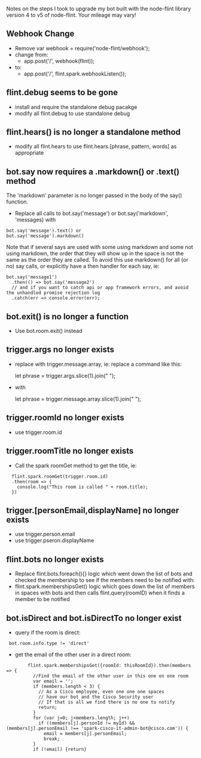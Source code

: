 Notes on the steps I took to upgrade my bot built with the node-flint library version 4 to v5 of node-flint.  Your mileage may vary!

## Webhook Change
* Remove var webhook = require('node-flint/webhook');
* change from:
    * app.post('/', webhook(flint));
* to:
    * app.post('/', flint.spark.webhookListen());

## flint.debug seems to be gone
* install and require the standalone debug pacakge
* modify all flint.debug to use standalone debug 

## flint.hears() is no longer a standalone method
* modify all flint.hears to use flint.hears.[phrase, pattern, words] as appropriate

## bot.say now requires a .markdown() or .text() method
The 'markdown' parameter is no longer passed in the body of the say() function.
* Replace all calls to bot.say('message') or bot.say('markdown', 'messages) with
``` 
bot.say('message').text() or
bot.say('message').markdown()
```
Note that if several says are used with some using markdown and some not using markdown, the order that they will show up in the space is not the same as the order they are called.  To avoid this use markdown() for all (or no) say calls, or explicitly have a then handler for each say, ie:
```
bot.say('message1')
  .then(() => bot.say('message2')
  // and if you want to catch api or app framework errors, and avoid the unhandled promise rejection log
  .catch(err => console.error(err);
```
## bot.exit() is no longer a function
* Use bot.room.exit() instead

## trigger.args no longer exists
* replace with trigger.message.array, ie: replace a command like this:

  let phrase = trigger.args.slice(1).join(" ");

* with

  let phrase = trigger.message.array.slice(1).join(" ");

## trigger.roomId no longer exists
* use trigger.room.id

## trigger.roomTitle no longer exists
* Call the spark roomGet method to get the title, ie:
```
  flint.spark.roomGet(trigger.room.id)  
  .then(room => {
    console.log("This room is called " + room.title);
  })
```

## trigger.[personEmail,displayName] no longer exists
* use trigger.person.email
* use trigger.pseron.displayName

## flint.bots no longer exists
* Replace flint.bots.foreach(){} logic which went down the list of bots and checked the membership
to see if the members need to be notified with:
* flint.spark.membershipsGet() logic which goes down the list of members in spaces with bots and then calls flint.query(roomID) when it finds a member to be notified

## bot.isDirect and bot.isDirectTo no longer exist
* query if the room is direct: 
```
 bot.room.info.type != 'direct'
```
* get the email of the other user in a direct room:
```
        flint.spark.membershipsGet({roomId: thisRoomId}).then(members => {
          //Find the email of the other user in this one on one room
          var email = '';
          if (members.length < 3) {
            // As a Cisco employee, even one one one spaces
            // have our bot and the Cisco Security user
            // If that is all we find there is no one to notify
            return;
          }
          for (var j=0; j<members.length; j++)
            if ((members[j].personId != myId) && (members[j].personEmail !== 'spark-cisco-it-admin-bot@cisco.com')) {
              email = members[j].personEmail;
              break;
          } 
          if (!email) {return}
```



